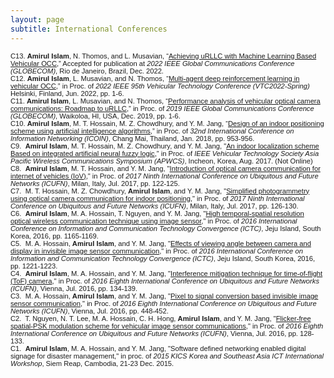 ```yaml
---
layout: page
subtitle: International Conferences
---
```


<span style="font-family:sans-serif; font-size:.8em;"> C13. **Amirul Islam**, N. Thomos, and L. Musavian, “[Achieving uRLLC with Machine Learning Based Vehicular OCC](),” Accepted for publication at _2022 IEEE Global Communications Conference (GLOBECOM)_, Rio de Janeiro, Brazil, Dec. 2022.</span>  
<span style="font-family:sans-serif; font-size:.8em;"> C12. **Amirul Islam**, L. Musavian, and N. Thomos, “[Multi-agent deep reinforcement learning in vehicular OCC](https://ieeexplore.ieee.org/stamp/stamp.jsp?tp=&amp;arnumber=9860869),” in Proc. of _2022 IEEE 95th Vehicular Technology Conference (VTC2022-Spring)_ Helsinki, Finland, Jun. 2022, pp. 1-6.</span>  
<span style="font-family:sans-serif; font-size:.8em;"> C11. **Amirul Islam**, L. Musavian, and N. Thomos, “[Performance analysis of vehicular optical camera communications: Roadmap to uRLLC](https://ieeexplore.ieee.org/document/9013795),” in Proc. of _2019 IEEE Global Communications Conference (GLOBECOM)_, Waikoloa, HI, USA, Dec. 2019, pp. 1-6.</span>  
<span style="font-family:sans-serif; font-size:.8em;"> C10. **Amirul Islam**, M. T. Hossain, M. Z. Chowdhury, and Y. M. Jang, “[Design of an indoor positioning scheme using artificial intelligence algorithms](https://ieeexplore.ieee.org/abstract/document/8343265),” in Proc. of _32nd International Conference on Information Networking (ICOIN)_, Chang Mai, Thailand, Jan. 2018, pp. 953-956. </span>  
<span style="font-family:sans-serif; font-size:.8em;"> C9.  **Amirul Islam**, M. T. Hossain, M. Z. Chowdhury, and Y. M. Jang, "[An indoor localization scheme Based on integrated artificial neural fuzzy logic](),” in Proc. of _IEEE Vehicular Technology Society Asia Pacific Wireless Communications Symposium (APWCS)_, Incheon, Korea, Aug. 2017. (Not Online)</span>  
<span style="font-family:sans-serif; font-size:.8em;"> C8.  **Amirul Islam**, M. T. Hossain, and Y. M. Jang, "[Introduction of optical camera communication for internet of vehicles (IoV)](https://ieeexplore.ieee.org/document/7993760)," in Proc. of _2017 Ninth International Conference on Ubiquitous and Future Networks (ICUFN)_, Milan, Italy, Jul. 2017, pp. 122-125.</span>  
<span style="font-family:sans-serif; font-size:.8em;"> C7.  M. T. Hossain, M. Z. Chowdhury, **Amirul Islam**, and Y. M. Jang, "[Simplified photogrammetry using optical camera communication for indoor positioning](https://ieeexplore.ieee.org/document/7993761)," in Proc. of _2017 Ninth International Conference on Ubiquitous and Future Networks (ICUFN)_, Milan, Italy, Jul. 2017, pp. 126-130. </span>  
<span style="font-family:sans-serif; font-size:.8em;"> C6.  **Amirul Islam**, M. A. Hossain, T. Nguyen, and Y. M. Jang, "[High temporal-spatial resolution optical wireless communication technique using image sensor](https://ieeexplore.ieee.org/document/7763396)," in Proc. of _2016 International Conference on Information and Communication Technology Convergence (ICTC)_, Jeju Island, South Korea, 2016, pp. 1165-1169.</span>  
<span style="font-family:sans-serif; font-size:.8em;"> C5.  M. A. Hossain, **Amirul Islam**, and Y. M. Jang, "[Effects of viewing angle between camera and display in invisible image sensor communication](https://ieeexplore.ieee.org/document/7763412)," in Proc. of _2016 International Conference on Information and Communication Technology Convergence (ICTC)_, Jeju Island, South Korea, 2016, pp. 1221-1223. </span>  
<span style="font-family:sans-serif; font-size:.8em;"> C4.  **Amirul Islam**, M. A. Hossain, and Y. M. Jang, "[Interference mitigation technique for time-of-flight (ToF) camera](https://ieeexplore.ieee.org/abstract/document/7537001)," in Proc. of _2016 Eighth International Conference on Ubiquitous and Future Networks (ICUFN)_, Vienna, Jul. 2016, pp. 134-139. </span>  
<span style="font-family:sans-serif; font-size:.8em;"> C3.  M. A. Hossain, **Amirul Islam**, and Y. M. Jang, "[Pixel to signal conversion based invisible image sensor communication](https://ieeexplore.ieee.org/abstract/document/7537068)," in Proc. of _2016 Eighth International Conference on Ubiquitous and Future Networks (ICUFN)_, Vienna, Jul. 2016, pp. 448-452. </span>  
<span style="font-family:sans-serif; font-size:.8em;"> C2.  T. Nguyen, N. T. Lee, M. A. Hossain, C. H. Hong, **Amirul Islam**, and Y. M. Jang, "[Flicker-free spatial-PSK modulation scheme for vehicular image sensor communications](https://ieeexplore.ieee.org/document/7537000)," in Proc. of _2016 Eighth International Conference on Ubiquitous and Future Networks (ICUFN)_, Vienna, Jul. 2016, pp. 128-133. </span>  
<span style="font-family:sans-serif; font-size:.8em;"> C1.  **Amirul Islam**, M. A. Hossain, and Y. M. Jang, "Software defined networking enabled digital signage for disaster management," in proc. of _2015 KICS Korea and Southeast Asia ICT International Workshop_, Siem Reap, Cambodia, 21-23 Dec. 2015.</span>
